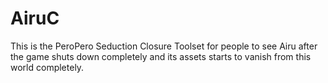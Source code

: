 # AiruC
This is the PeroPero Seduction Closure Toolset for people to see Airu after the game shuts down completely and its assets starts to vanish from this world completely.
